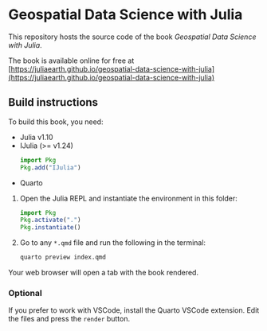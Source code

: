 # Geospatial Data Science with Julia

This repository hosts the source code of the
book *Geospatial Data Science with Julia*.

The book is available online for free at
[https://juliaearth.github.io/geospatial-data-science-with-julia](https://juliaearth.github.io/geospatial-data-science-with-julia)

## Build instructions

To build this book, you need:

- Julia v1.10
- IJulia (>= v1.24)
  ```julia
  import Pkg
  Pkg.add("IJulia")
  ```
- Quarto

1. Open the Julia REPL and instantiate the environment in this folder:

   ```julia
   import Pkg
   Pkg.activate(".")
   Pkg.instantiate()
   ```
2. Go to any `*.qmd` file and run the following in the terminal:

   ```sh
   quarto preview index.qmd
   ```

Your web browser will open a tab with the book rendered.

### Optional

If you prefer to work with VSCode, install the Quarto VSCode extension.
Edit the files and press the `render` button.
